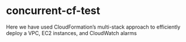# concurrent-cf-test
Here we have used CloudFormation’s multi-stack approach to efficiently deploy a VPC, EC2 instances, and CloudWatch alarms
